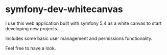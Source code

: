 # symfony-dev-whitecanvas

I use this web application built with symfony 5.4 as a white canvas to start developing new projects.

Includes some basic user management and permissions functionality.

Feel free to have a look.
